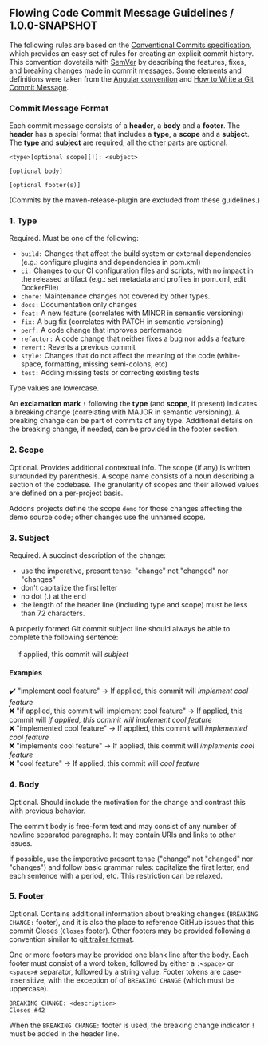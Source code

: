 ## Flowing Code Commit Message Guidelines / 1.0.0-SNAPSHOT

The following rules are based on the [Conventional Commits specification](https://www.conventionalcommits.org/en/v1.0.0/), which provides an easy set of rules for creating an explicit commit history.
This convention dovetails with [SemVer](https://semver.org/spec/v2.0.0.html) by describing the features, fixes, and breaking changes made in commit messages.
Some elements and definitions were taken from the [Angular convention](https://github.com/angular/angular/blob/22b96b9/CONTRIBUTING.md#-commit-message-guidelines) and [How to Write a Git Commit Message](https://chris.beams.io/posts/git-commit/).


### Commit Message Format
Each commit message consists of a **header**, a **body** and a **footer**. The **header** has a special format that includes a **type**, a **scope** and a **subject**. The **type** and **subject** are required, all the other parts are optional.

```
<type>[optional scope][!]: <subject>

[optional body]

[optional footer(s)]
```

(Commits by the maven-release-plugin are excluded from these guidelines.)

### 1. Type
Required. Must be one of the following: 
  - `build:` Changes that affect the build system or external dependencies (e.g.: configure plugins and dependencies in pom.xml)
  - `ci:` Changes to our CI configuration files and scripts, with no impact in the released artifact (e.g.: set metadata and profiles in pom.xml, edit DockerFile)
  - `chore:` Maintenance changes not covered by other types.
  - `docs:` Documentation only changes
  - `feat:` A new feature (correlates with MINOR in semantic versioning)
  - `fix:` A bug fix (correlates with PATCH in semantic versioning)
  - `perf:` A code change that improves performance
  - `refactor:` A code change that neither fixes a bug nor adds a feature
  - `revert:` Reverts a previous commit
  - `style:` Changes that do not affect the meaning of the code (white-space, formatting, missing semi-colons, etc)
  - `test:` Adding missing tests or correcting existing tests

Type values are lowercase.

An **exclamation mark** `!` following the **type** (and **scope**, if present) indicates a breaking change (correlating with MAJOR in semantic versioning). A breaking change can be part of commits of any type. Additional details on the breaking change, if needed, can be provided in the footer section.

### 2. Scope
Optional. Provides additional contextual info. The scope (if any) is written surrounded by parenthesis. A scope name consists of a noun describing a section of the codebase.
The granularity of scopes and their allowed values are defined on a per-project basis. 

Addons projects define the scope `demo` for those changes affecting the demo source code; other changes use the unnamed scope. 

### 3. Subject
Required. A succinct description of the change:

* use the imperative, present tense: "change" not "changed" nor "changes"
* don't capitalize the first letter
* no dot (.) at the end
* the length of the header line (including type and scope) must be less than 72 characters.

A properly formed Git commit subject line should always be able to complete the following sentence:<br><br>
&nbsp;&nbsp;&nbsp;&nbsp;If applied, this commit will _subject_

#### Examples
✔️ "implement cool feature" → If applied, this commit will _implement cool feature_<br>
❌ "if applied, this commit will implement cool feature" → If applied, this commit will _if applied, this commit will implement cool feature_<br>
❌ "implemented cool feature" → If applied, this commit will _implemented cool feature_<br>
❌ "implements cool feature" → If applied, this commit will _implements cool feature_<br>
❌ "cool feature" → If applied, this commit will _cool feature_<br>


### 4. Body
Optional. Should include the motivation for the change and contrast this with previous behavior.

The commit body is free-form text and may consist of any number of newline separated paragraphs. It may contain URIs and links to other issues.

If possible, use the imperative present tense ("change" not "changed" nor "changes") and follow basic grammar rules: capitalize the first letter, end each sentence with a period, etc. This restriction can be relaxed.

### 5. Footer
Optional. Contains additional information about breaking changes (`BREAKING CHANGE:` footer), and it is also the place to reference GitHub issues that this commit Closes (`Closes` footer). Other footers may be provided following a convention similar to [git trailer format](https://git-scm.com/docs/git-interpret-trailers).

One or more footers may be provided one blank line after the body. Each footer must consist of a word token, followed by either a `:<space>` or `<space>#` separator, followed by a string value. Footer tokens are case-insensitive, with the exception of of `BREAKING CHANGE` (which must be uppercase).

```
BREAKING CHANGE: <description>
Closes #42
```

When the `BREAKING CHANGE:` footer is used, the breaking change indicator `!` must be added in the header line.
